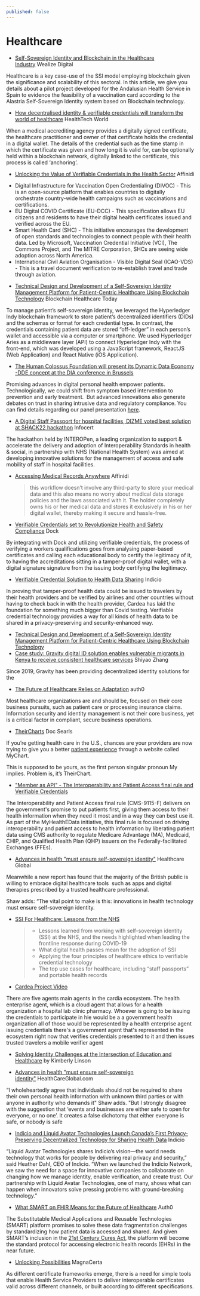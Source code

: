 ```yaml
---
published: false
---
```


# Healthcare 


* [Self-Sovereign Identity and Blockchain in the Healthcare Industry](https://knowledge.wealize.digital/en/blog/blog/ssi-at-healthcare-industry) Wealize Digital

Healthcare is a key case-use of the SSI model employing blockchain given the significance and scalability of this sectoral. In this article, we give you details about a pilot project developed for the Andalusian Health Service in Spain to evidence the feasibility of a vaccination card according to the Alastria Self-Sovereign Identity system based on Blockchain technology.
* [How decentralised identity & verifiable credentials will transform the world of healthcare](https://www.htworld.co.uk/insight/decentralized-identity-verifiable-credentials-healthcare/) HealthTech World

When a medical accrediting agency provides a digitally signed certificate, the healthcare practitioner and owner of that certificate holds the credential in a digital wallet. The details of the credential such as the time stamp in which the certificate was given and how long it is valid for, can be optionally held within a blockchain network, digitally linked to the certificate, this process is called ‘anchoring’.
* [Unlocking the Value of Verifiable Credentials in the Health Sector](https://www.affinidi.com/post/unlocking-the-value-of-verifiable-credentials-in-the-health-sector) Affinidi

- Digital Infrastructure for Vaccination Open Credentialing (DIVOC) - This is an open-source platform that enables countries to digitally orchestrate country-wide health campaigns such as vaccinations and certifications.
- EU Digital COVID Certificate (EU-DCC) - This specification allows EU citizens and residents to have their digital health certificates issued and verified across the EU.
- Smart Health Card (SHC) - This initiative encourages the development of open standards and technologies to connect people with their health data. Led by Microsoft, Vaccination Credential Initiative (VCI), The Commons Project, and The MITRE Corporation, SHCs are seeing wide adoption across North America.
- International Civil Aviation Organisation - Visible Digital Seal (ICAO-VDS) - This is a travel document verification to re-establish travel and trade through aviation.
* [Technical Design and Development of a Self-Sovereign Identity Management Platform for Patient-Centric Healthcare Using Blockchain Technology](https://blockchainhealthcaretoday.com/index.php/journal/article/view/196%23.Yjkahet3YEM.twitter) Blockchain Healthcare Today

To manage patient’s self-sovereign identity, we leveraged the Hyperledger Indy blockchain framework to store patient’s decentralized identifiers (DIDs) and the schemas or format for each credential type. In contrast, the credentials containing patient data are stored “off-ledger” in each person’s wallet and accessible via a computer or smartphone. We used Hyperledger Aries as a middleware layer (API) to connect Hyperledger Indy with the front-end, which was developed using a JavaScript framework, ReactJS (Web Application) and React Native (iOS Application).

* [The Human Colossus Foundation will present its Dynamic Data Economy -DDE concept at the DIA conference in Brussels](https://humancolossus.foundation/blog/dde-dia)

Promising advances in digital personal health empower patients. Technologically, we could shift from symptom based intervention to prevention and early treatment.  But advanced innovations also generate debates on trust in sharing intrusive data and regulatory compliance. You can find details regarding our panel presentation [here](https://www.diahome.org/en/conference-listing/meetings/2022/03/dia-europe-2022/agenda/29/precision-prevention-in-a-dynamic-data-economy?ref%3DPrecisionPreventioninaDynamicDataEconomy).
* [A Digital Staff Passport for hospital facilities, DIZME voted best solution at SHACK22 hackathon](https://infocert.digital/a-digital-staff-passport-for-the-safe-mobility-of-staff-in-hospital-facilities-dizme-has-been-voted-as-the-best-solution-at-shack22-hackathon/) Infocert

The hackathon held by INTEROPen, a leading organization to support & accelerate the delivery and adoption of Interoperability Standards in health & social, in partnership with NHS (National Health System) was aimed at developing innovative solutions for the management of access and safe mobility of staff in hospital facilities.
* [Accessing Medical Records Anywhere](https://academy.affinidi.com/accessing-medical-records-anywhere-a-use-case-for-verifiable-credentials-81a248f9b746) Affinidi
  > this workflow doesn’t involve any third-party to store your medical data and this also means no worry about medical data storage policies and the laws associated with it. The holder completely owns his or her medical data and stores it exclusively in his or her digital wallet, thereby making it secure and hassle-free.
* [Verifiable Credentials set to Revolutionize Health and Safety Compliance](https://blog.dock.io/verifiable-credentials-set-to-revolutionize-health-and-safety-compliance/) Dock

By integrating with Dock and utilizing verifiable credentials, the process of verifying a workers qualifications goes from analysing paper-based certificates and calling each educational body to certify the legitimacy of it, to having the accreditations sitting in a tamper-proof digital wallet, with a digital signature signature from the issuing body certifying the legitimacy.

* [Verifiable Credential Solution to Health Data Sharing](https://indicio.tech/the-verifiable-credential-solution-to-health-data-sharing/) Indicio

In proving that tamper-proof health data could be issued to travelers by their health providers and be verified by airlines and other countries without having to check back in with the health provider, Cardea has laid the foundation for something much bigger than Covid testing. Verifiable credential technology provides a way for all kinds of health data to be shared in a privacy-preserving and security-enhanced way.
* [Technical Design and Development of a Self-Sovereign Identity Management Platform for Patient-Centric Healthcare Using Blockchain Technology](https://www.blockchainhealthcaretoday.com/index.php/journal/article/view/196)
* [Case study: Gravity digital ID solution enables vulnerable migrants in Kenya to receive consistent healthcare services](https://medium.com/gravity-earth/case-study-gravity-digital-id-solution-enables-vulnerable-migrants-in-kenya-to-receive-consistent-713a78f9e0d8) Shiyao Zhang

Since 2019, Gravity has been providing decentralized identity solutions for the 

* [The Future of Healthcare Relies on Adaptation](https://auth0.com/blog/the-future-of-healthcare-relies-on-adaptation/) auth0

Most healthcare organizations are and should be, focused on their core business pursuits, such as patient care or processing insurance claims. Information security and identity management is not their core business, yet is a critical factor in compliant, secure business operations.

* [TheirCharts](https://blogs.harvard.edu/doc/2022/01/15/theircharts/) Doc Searls

If you’re getting health care in the U.S., chances are your providers are now trying to give you a better [patient experience](https://www.epic.com/software%23PatientEngagement) through a website called MyChart.

This is supposed to be yours, as the first person singular pronoun My implies. Problem is, it’s TheirChart.

  * ["Member as API" - The Interoperability and Patient Access final rule and Verifiable Credentials](https://www.pocketcred.com/post/member-as-api-the-interoperability-and-patient-access-final-rule-and-verifiable-credentials)

The Interoperability and Patient Access final rule (CMS-9115-F) delivers on the government's promise to put patients first, giving them access to their health information when they need it most and in a way they can best use it. As part of the MyHealthEData initiative, this final rule is focused on driving interoperability and patient access to health information by liberating patient data using CMS authority to regulate Medicare Advantage (MA), Medicaid, CHIP, and Qualified Health Plan (QHP) issuers on the Federally-facilitated Exchanges (FFEs).

* [Advances in health "must ensure self-sovereign identity"](https://healthcareglobal.com/digital-healthcare/advances-health-must-ensure-self-sovereign-identity?page%3D1) Healthcare Global

Meanwhile a new report has found that the majority of the British public is willing to embrace digital healthcare tools  such as apps and digital therapies prescribed by a trusted healthcare professional.

Shaw adds: “The vital point to make is this: innovations in health technology must ensure self-sovereign identity.

* [SSI For Healthcare: Lessons from the NHS](https://vimeo.com/543285754)
  > - Lessons learned from working with self-sovereign identity (SSI) at the NHS, and the needs highlighted when leading the frontline response during COVID-19
  > - What digital health passes mean for the adoption of SSI
  > - Applying the four principles of healthcare ethics to verifiable credential technology
  > - The top use cases for healthcare, including “staff passports” and portable health records
* [Cardea Project Video](https://www.youtube.com/watch?v%3DocomqbTb5ZY%26list%3DPL3LvHy3eIPslC7YhQGXKPN4LvS3ekqfqE)

There are five agents main agents in the cardia ecosystem. The health enterprise agent, which is a cloud agent that allows for a health organization a hospital lab clinic pharmacy. Whoever is going to be issuing the credentials to participate in hie would be a a government health organization all of those would be represented by a health enterprise agent issuing credentials there's a government agent that's represented in the ecosystem right now that verifies credentials presented to it and then issues trusted travelers a mobile verifier agent

* [Solving Identity Challenges at the Intersection of Education and Healthcare](https://iiw.idcommons.net/21C/_Solving_Identity_Challenges_at_the_Intersection_of_Education_and_Healthcare) by Kimberly Linson

* [Advances in health "must ensure self-sovereign identity"](https://healthcareglobal.com/digital-healthcare/advances-health-must-ensure-self-sovereign-identity) HealthCareGlobal.com

“I wholeheartedly agree that individuals should not be required to share their own personal health information with unknown third parties or with anyone in authority who demands it" Shaw adds. "But I strongly disagree with the suggestion that ‘events and businesses are either safe to open for everyone, or no one’. It creates a false dichotomy that either everyone is safe, or nobody is safe
* [Indicio and Liquid Avatar Technologies Launch Canada’s First Privacy-Preserving Decentralized Technology for Sharing Health Data](https://indicio.tech/indicio-and-liquid-avatar-technologies-launch-canadas-first-privacy-preserving-decentralized-technology-for-sharing-health-data/) Indicio

“Liquid Avatar Technologies shares Indicio’s vision—the world needs technology that works for people by delivering real privacy and security,” said Heather Dahl, CEO of Indicio. “When we launched the Indicio Network, we saw the need for a space for innovative companies to collaborate on changing how we manage identity, enable verification, and create trust. Our partnership with Liquid Avatar Technologies, one of many, shows what can happen when innovators solve pressing problems with ground-breaking technology.”
* [What SMART on FHIR Means for the Future of Healthcare](https://auth0.com/blog/what-smart-on-fhir-means-for-the-future-of-healthcare/) Auth0

The Substitutable Medical Applications and Reusable Technologies (SMART) platform promises to solve these data fragmentation challenges by standardizing how patient data is accessed and shared. And given SMART’s inclusion in the [21st Century Cures Act](https://www.federalregister.gov/documents/2020/05/01/2020-07419/21st-century-cures-act-interoperability-information-blocking-and-the-onc-health-it-certification), the platform will become the standard protocol for accessing electronic health records (EHRs) in the near future.

* [Unlocking Possibilities](https://magnacerta.com) MagnaCerta

As different certificate frameworks emerge, there is a need for simple tools that enable Health Service Providers to deliver interoperable certificates valid across different channels, or built according to different specifications.

